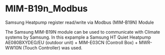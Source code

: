 # MIM-B19n_Modbus
Samsung Heatpump register read/write via Modbus (MIM-B19N) Module

The Samsung MIM-B19N module can be used to communicate with Climate systems by Samsung. In this expample a Samsung HT Quiet Heatpump AE080BXYDEG/EU (outdoor unit) + MIM-E03CN (Controll Box) + MWR-WW10N (Touch Controller) was used.

